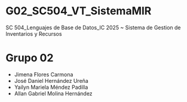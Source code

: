 # G02_SC504_VT_SistemaMIR
SC 504_Lenguajes de Base de Datos_IC 2025 ~ Sistema de Gestion de Inventarios y Recursos

# Grupo 02
- Jimena Flores Carmona
- José Daniel Hernández Ureña
- Yailyn Mariela Méndez Padilla
- Allan Gabriel Molina Hernández
